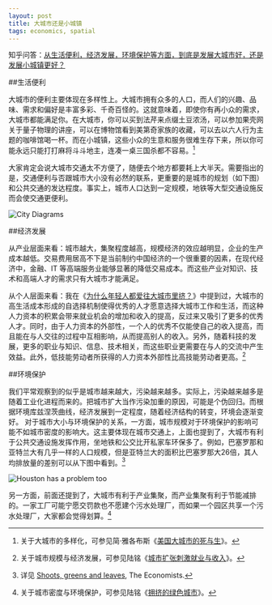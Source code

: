 ```yaml
---
layout: post
title: 大城市还是小城镇
tags: economics, spatial
---
```


知乎问答：[从生活便利，经济发展，环境保护等方面，到底是发展大城市好，还是发展小城镇更好？](http://www.zhihu.com/question/20439633/answer/15139970)

##生活便利

大城市的便利主要体现在多样性上。大城市拥有众多的人口，而人们的兴趣、品味、需求和偏好是丰富多彩、千奇百怪的。这就意味着，即使你有再小众的需求，大城市都能满足你。在大城市，你可以买到法芹来点缀土豆浓汤，可以参加果壳网关于量子物理的讲座，可以在博物馆看到美第奇家族的收藏，可以去以六人行为主题的咖啡馆喝一杯。而在小城镇，这些小众的生意和服务很难生存下来，所以你可能永远只能打打麻将斗斗地主，连凑一桌三国杀都不容易。[^1]

大家肯定会说大城市交通太不方便了，随便去个地方都要耗上大半天。需要指出的是，交通便利与否跟城市大小没有必然的联系，更重要的是城市的规划（如下图）和公共交通的发达程度。事实上，城市人口达到一定规模，地铁等大型交通设施反而会使交通更便利。

![City Diagrams](http://ww1.sinaimg.cn/large/61c4c640gw1eh6j9lw8hrj20i20i2tcc.jpg)

##经济发展

从产业层面来看：城市越大，集聚程度越高，规模经济的效应越明显，企业的生产成本越低。交易费用居高不下是当前制约中国经济的一个很重要的因素，在现代经济中，金融、IT 等高端服务业能够显著的降低交易成本。而这些产业对知识、技术和高端人才的需求只有大城市才能满足。

从个人层面来看：我在《[为什么年轻人都爱往大城市里挤？](/2011/young-people-in-big-cities/)》中提到过，大城市的高生活成本形成的自选择机制使得优秀的人才愿意选择大城市工作和生活，而这种人力资本的积累会带来就业机会的增加和收入的提高，反过来又吸引了更多的优秀人才。同时，由于人力资本的外部性，一个人的优秀不仅能使自己的收入提高，而且能在与人交往的过程中互相影响，从而提高别人的收入。另外，随着科技的发展，更多的职业与知识、信息、技术相关，而这些职业更需要在与人的交流中产生效益。此外，低技能劳动者所获得的人力资本外部性比高技能劳动者更高。[^2]

##环境保护

我们平常观察到的似乎是城市越来越大，污染越来越多。实际上，污染越来越多是随着工业化进程而来的。把城市扩大当作污染加重的原因，可能是个伪回归。而根据环境库兹涅茨曲线，经济发展到一定程度，随着经济结构的转变，环境会逐渐变好。
对于城市大小与环境保护的关系，一方面，城市规模对于环境保护的影响可能不如城市密度的影响大。这主要体现在城市交通上，上面也提到了，大城市有利于公共交通设施发挥作用，坐地铁和公交比开私家车环保多了。例如，巴塞罗那和亚特兰大有几乎一样的人口规模，但是亚特兰大的面积比巴塞罗那大26倍，其人均排放量的差别可以从下图中看到。[^3]

![Houston has a problem too](http://ww3.sinaimg.cn/large/abb3ee10jw1dw7yrywkeyj.jpg)

另一方面，前面还提到了，大城市有利于产业集聚，而产业集聚有利于节能减排的。一家工厂可能宁愿交罚款也不愿建个污水处理厂，而如果一个园区共享一个污水处理厂，大家都会觉得划算。[^4]

[^1]: 关于大城市的多样化，可参见简·雅各布斯《[美国大城市的死与生](http://book.douban.com/subject/1326833/)》。
[^2]: 关于城市规模与经济发展，可参见陆铭《[城市扩张刺激就业与收入](http://magazine.caijing.com.cn/2012-03-25/111774228.html)》。
[^3]: 详见 [Shoots, greens and leaves](http://www.economist.com/node/21556904), The Economists.
[^4]: 关于城市密度与环境保护，可参见陆铭《[拥挤的绿色城市](http://lumingfudan.blog.sohu.com/218851877.html)》。